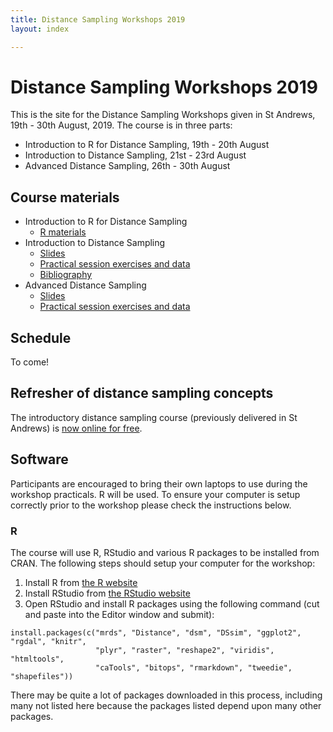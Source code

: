 ```yaml
---
title: Distance Sampling Workshops 2019
layout: index

---
```


# Distance Sampling Workshops 2019

This is the site for the Distance Sampling Workshops given in St Andrews, 19th - 30th August, 2019. The course is in three parts:


- Introduction to R for Distance Sampling, 19th - 20th August
- Introduction to Distance Sampling, 21st - 23rd August
- Advanced Distance Sampling, 26th - 30th August



## Course materials

- Introduction to R for Distance Sampling
  - [R materials](R/index.html)
- Introduction to Distance Sampling
  - [Slides](intro/slides.html)
  - [Practical session exercises and data](intro/practicals.html)
  - [Bibliography](intro/bibliography.html)
- Advanced Distance Sampling
  - [Slides](adv/slides.html)
  - [Practical session exercises and data](adv/practicals.html)


## Schedule

To come!

## Refresher of distance sampling concepts

The introductory distance sampling course (previously delivered in St Andrews) is [now online for free](https://workshops.distancesampling.org/online-course/).


## Software

Participants are encouraged to bring their own laptops to use during the workshop practicals. R will be used. To ensure your computer is setup correctly prior to the workshop please check the instructions below.

### R

The course will use R, RStudio and various R packages to be installed from CRAN. The following steps should setup your computer for the workshop:

1. Install R from [the R website](https://cran.rstudio.com/)
2. Install RStudio from [the RStudio website](http://www.rstudio.com/products/rstudio/download/)
3. Open RStudio and install R packages using the following command (cut and paste into the Editor window and submit):

```{r}
install.packages(c("mrds", "Distance", "dsm", "DSsim", "ggplot2", "rgdal", "knitr",
                   "plyr", "raster", "reshape2", "viridis", "htmltools",
                   "caTools", "bitops", "rmarkdown", "tweedie", "shapefiles"))
```

There may be quite a lot of packages downloaded in this process, including many not listed here because the packages listed depend upon many other packages.



